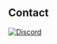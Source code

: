 ## Contact
[![Discord](https://img.shields.io/badge/wahooooooooooooooooooooooooooooo-7289DA?logo=discord&logoColor=white)](https://discordapp.com/users/134269883213938688)

